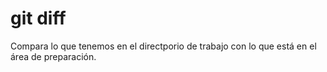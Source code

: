# git diff
Compara lo que tenemos en el directporio de trabajo
con lo que está en el área de preparación.